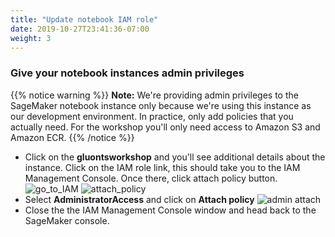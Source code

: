 ```yaml
---
title: "Update notebook IAM role"
date: 2019-10-27T23:41:36-07:00
weight: 3
---
```


### Give your notebook instances admin privileges
{{% notice warning %}}
**Note:** We're providing admin privileges to the SageMaker notebook instance only because we're using this instance as our development environment. In practice, only add policies that you actually need. For the workshop you'll only need access to Amazon S3 and Amazon ECR.
{{% /notice %}}

* Click on the **gluontsworkshop** and you'll see additional details about the instance. Click on the IAM role link, this should take you to the IAM Management Console. Once there, click attach policy button.
![go_to_IAM](/images/setup/go_to_IAM.png)
![attach_policy](/images/setup/attach_policy.png)
* Select **AdministratorAccess** and click on **Attach policy**
![admin attach](/images/setup/admin_attach.png)
* Close the the IAM Management Console window and head back to the SageMaker console.
